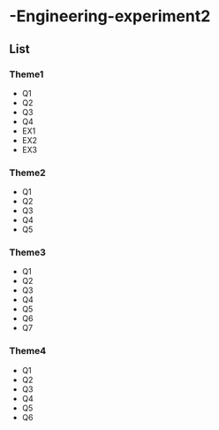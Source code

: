 # -Engineering-experiment2

## List
### Theme1
+ Q1 
+ Q2
+ Q3
+ Q4
+ EX1
+ EX2
+ EX3
### Theme2
+ Q1
+ Q2
+ Q3
+ Q4
+ Q5
### Theme3
+ Q1
+ Q2
+ Q3
+ Q4
+ Q5
+ Q6
+ Q7
### Theme4
+ Q1
+ Q2
+ Q3
+ Q4
+ Q5
+ Q6
